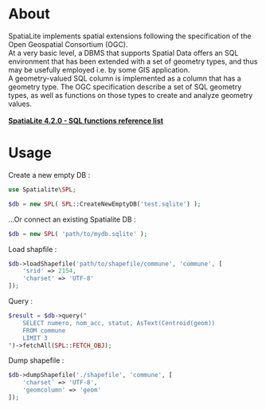 
# About
SpatiaLite implements spatial extensions following the specification of the Open Geospatial Consortium (OGC). <br>
At a very basic level, a DBMS that supports Spatial Data offers an SQL environment that has been extended with a set of geometry types, and thus may be usefully employed i.e. by some GIS application. <br>
A geometry-valued SQL column is implemented as a column that has a geometry type. The OGC specification describe a set of SQL geometry types, as well as functions on those types to create and analyze geometry values. <br><br>
[**SpatiaLite 4.2.0 - SQL functions reference list**](http://www.gaia-gis.it/gaia-sins/spatialite-sql-4.2.0.html)

<!-- # Install
```composer require vincjo/spatialite```

# Tests
```./vendor/bin/phpunit tests``` -->

# Usage
Create a new empty DB :
~~~php
use Spatialite\SPL;

$db = new SPL( SPL::CreateNewEmptyDB('test.sqlite') );
~~~
...Or connect an existing Spatialite DB :
~~~php
$db = new SPL( 'path/to/mydb.sqlite' );
~~~
Load shapfile :
~~~php
$db->loadShapefile('path/to/shapefile/commune', 'commune', [
    'srid' => 2154, 
    'charset' => 'UTF-8'
]);
~~~
Query :
~~~php
$result = $db->query("
    SELECT numero, nom_acc, statut, AsText(Centroid(geom)) 
    FROM commune 
    LIMIT 3
")->fetchAll(SPL::FETCH_OBJ);
~~~
Dump shapefile :
~~~php
$db->dumpShapefile('./shapefile', 'commune', [
    'charset' => 'UTF-8',
    'geomcolumn' => 'geom'
]);
~~~

